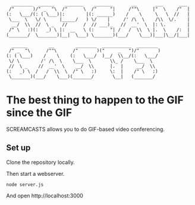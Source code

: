 
      ________  ______    _______    _______       __       ___      ___ 
     /"       )/" _  "\  /"      \  /"     "|     /""\     |"  \    /"  |
    (:   \___/(: ( \___)|:        |(: ______)    /    \     \   \  //   |
     \___  \   \/ \     |_____/   ) \/    |     /' /\  \    /\\  \/.    |
      __/  \\  //  \ _   //      /  // ___)_   //  __'  \  |: \.        |
     /" \   :)(:   _) \ |:  __   \ (:      "| /   /  \\  \ |.  \    /:  |
    (_______/  \_______)|__|  \___) \_______)(___/    \___)|___|\__/|___|
                                                                             
      ______        __        ________  ___________  ________            
     /" _  "\      /""\      /"       )("     _   ")/"       )           
    (: ( \___)    /    \    (:   \___/  )__/  \\__/(:   \___/            
     \/ \        /' /\  \    \___  \       \\_ /    \___  \              
     //  \ _    //  __'  \    __/  \\      |.  |     __/  \\             
    (:   _) \  /   /  \\  \  /" \   :)     \:  |    /" \   :)            
     \_______)(___/    \___)(_______/       \__|   (_______/           


The best thing to happen to the GIF since the GIF
=================================================

SCREAMCASTS allows you to do GIF-based video conferencing.

Set up
------

Clone the repository locally.

Then start a webserver.

    node server.js

And open http://localhost:3000
